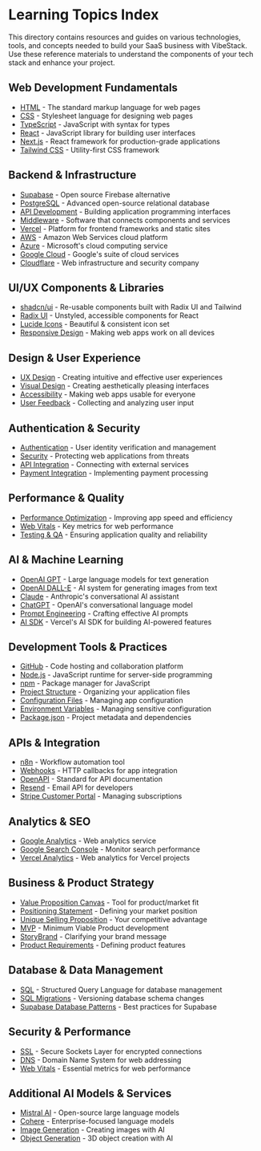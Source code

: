 # Learning Topics Index

This directory contains resources and guides on various technologies, tools, and concepts needed to build your SaaS business with VibeStack. Use these reference materials to understand the components of your tech stack and enhance your project.

## Web Development Fundamentals

- [HTML](html.md) - The standard markup language for web pages
- [CSS](css.md) - Stylesheet language for designing web pages
- [TypeScript](typescript.md) - JavaScript with syntax for types
- [React](react.md) - JavaScript library for building user interfaces
- [Next.js](nextjs.md) - React framework for production-grade applications
- [Tailwind CSS](tailwind.md) - Utility-first CSS framework

## Backend & Infrastructure

- [Supabase](supabase.md) - Open source Firebase alternative
- [PostgreSQL](postgres.md) - Advanced open-source relational database
- [API Development](api.md) - Building application programming interfaces
- [Middleware](middleware.md) - Software that connects components and services
- [Vercel](vercel.md) - Platform for frontend frameworks and static sites
- [AWS](aws.md) - Amazon Web Services cloud platform
- [Azure](azure.md) - Microsoft's cloud computing service
- [Google Cloud](google-cloud.md) - Google's suite of cloud services
- [Cloudflare](cloudflare.md) - Web infrastructure and security company

## UI/UX Components & Libraries

- [shadcn/ui](shadcn.md) - Re-usable components built with Radix UI and Tailwind
- [Radix UI](radix.md) - Unstyled, accessible components for React
- [Lucide Icons](lucide.md) - Beautiful & consistent icon set
- [Responsive Design](responsive-design.md) - Making web apps work on all devices

## Design & User Experience

- [UX Design](ux-design.md) - Creating intuitive and effective user experiences
- [Visual Design](visual-design.md) - Creating aesthetically pleasing interfaces
- [Accessibility](accessibility.md) - Making web apps usable for everyone
- [User Feedback](user-feedback.md) - Collecting and analyzing user input

## Authentication & Security

- [Authentication](authentication.md) - User identity verification and management
- [Security](security.md) - Protecting web applications from threats
- [API Integration](api-integration.md) - Connecting with external services
- [Payment Integration](payment-integration.md) - Implementing payment processing

## Performance & Quality

- [Performance Optimization](performance-optimization.md) - Improving app speed and efficiency
- [Web Vitals](web-vitals.md) - Key metrics for web performance
- [Testing & QA](testing-qa.md) - Ensuring application quality and reliability

## AI & Machine Learning

- [OpenAI GPT](openai-gpt.md) - Large language models for text generation
- [OpenAI DALL-E](openai-dalle.md) - AI system for generating images from text
- [Claude](claude.md) - Anthropic's conversational AI assistant
- [ChatGPT](chatgpt.md) - OpenAI's conversational language model
- [Prompt Engineering](prompt-engineering.md) - Crafting effective AI prompts
- [AI SDK](ai-sdk.md) - Vercel's AI SDK for building AI-powered features

## Development Tools & Practices

- [GitHub](github.md) - Code hosting and collaboration platform
- [Node.js](nodejs.md) - JavaScript runtime for server-side programming
- [npm](npm.md) - Package manager for JavaScript
- [Project Structure](project-structure.md) - Organizing your application files
- [Configuration Files](config-files.md) - Managing app configuration
- [Environment Variables](environment-variable.md) - Managing sensitive configuration
- [Package.json](package.json.md) - Project metadata and dependencies

## APIs & Integration

- [n8n](n8n.md) - Workflow automation tool
- [Webhooks](webhook.md) - HTTP callbacks for app integration
- [OpenAPI](openapi.md) - Standard for API documentation
- [Resend](resend.md) - Email API for developers
- [Stripe Customer Portal](stripe-customer-portal.md) - Managing subscriptions

## Analytics & SEO

- [Google Analytics](google-analytics.md) - Web analytics service
- [Google Search Console](google-search-console.md) - Monitor search performance
- [Vercel Analytics](vercel-analytics.md) - Web analytics for Vercel projects

## Business & Product Strategy

- [Value Proposition Canvas](value-proposition-canvas.md) - Tool for product/market fit
- [Positioning Statement](positioning-statement.md) - Defining your market position
- [Unique Selling Proposition](unique-selling-proposition.md) - Your competitive advantage
- [MVP](mvp.md) - Minimum Viable Product development
- [StoryBrand](storybrand.md) - Clarifying your brand message
- [Product Requirements](product-requirements.md) - Defining product features

## Database & Data Management

- [SQL](sql.md) - Structured Query Language for database management
- [SQL Migrations](sql-migration.md) - Versioning database schema changes
- [Supabase Database Patterns](supabase-database-patterns.md) - Best practices for Supabase

## Security & Performance

- [SSL](ssl.md) - Secure Sockets Layer for encrypted connections
- [DNS](dns.md) - Domain Name System for web addressing
- [Web Vitals](web-vitals.md) - Essential metrics for web performance

## Additional AI Models & Services

- [Mistral AI](mistral.md) - Open-source large language models
- [Cohere](cohere.md) - Enterprise-focused language models
- [Image Generation](image-generation.md) - Creating images with AI
- [Object Generation](object-generation.md) - 3D object creation with AI

